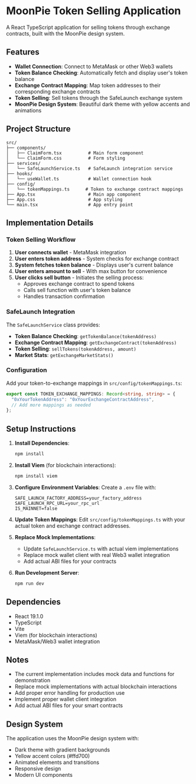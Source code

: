 # MoonPie Token Selling Application

A React TypeScript application for selling tokens through exchange contracts, built with the MoonPie design system.

## Features

- **Wallet Connection**: Connect to MetaMask or other Web3 wallets
- **Token Balance Checking**: Automatically fetch and display user's token balance
- **Exchange Contract Mapping**: Map token addresses to their corresponding exchange contracts
- **Token Selling**: Sell tokens through the SafeLaunch exchange system
- **MoonPie Design System**: Beautiful dark theme with yellow accents and animations

## Project Structure

```
src/
├── components/
│   ├── ClaimForm.tsx          # Main form component
│   └── ClaimForm.css          # Form styling
├── services/
│   └── SafeLaunchService.ts   # SafeLaunch integration service
├── hooks/
│   └── useWallet.ts           # Wallet connection hook
├── config/
│   └── tokenMappings.ts      # Token to exchange contract mappings
├── App.tsx                    # Main app component
├── App.css                    # App styling
└── main.tsx                   # App entry point
```

## Implementation Details

### Token Selling Workflow

1. **User connects wallet** - MetaMask integration
2. **User enters token address** - System checks for exchange contract
3. **System fetches token balance** - Displays user's current balance
4. **User enters amount to sell** - With max button for convenience
5. **User clicks sell button** - Initiates the selling process:
   - Approves exchange contract to spend tokens
   - Calls sell function with user's token balance
   - Handles transaction confirmation

### SafeLaunch Integration

The `SafeLaunchService` class provides:

- **Token Balance Checking**: `getTokenBalance(tokenAddress)`
- **Exchange Contract Mapping**: `getExchangeContract(tokenAddress)`
- **Token Selling**: `sellTokens(tokenAddress, amount)`
- **Market Stats**: `getExchangeMarketStats()`

### Configuration

Add your token-to-exchange mappings in `src/config/tokenMappings.ts`:

```typescript
export const TOKEN_EXCHANGE_MAPPINGS: Record<string, string> = {
  "0xYourTokenAddress": "0xYourExchangeContractAddress",
  // Add more mappings as needed
};
```

## Setup Instructions

1. **Install Dependencies**:
   ```bash
   npm install
   ```

2. **Install Viem** (for blockchain interactions):
   ```bash
   npm install viem
   ```

3. **Configure Environment Variables**:
   Create a `.env` file with:
   ```
   SAFE_LAUNCH_FACTORY_ADDRESS=your_factory_address
   SAFE_LAUNCH_RPC_URL=your_rpc_url
   IS_MAINNET=false
   ```

4. **Update Token Mappings**:
   Edit `src/config/tokenMappings.ts` with your actual token and exchange contract addresses.

5. **Replace Mock Implementations**:
   - Update `SafeLaunchService.ts` with actual viem implementations
   - Replace mock wallet client with real Web3 wallet integration
   - Add actual ABI files for your contracts

6. **Run Development Server**:
   ```bash
   npm run dev
   ```

## Dependencies

- React 19.1.0
- TypeScript
- Vite
- Viem (for blockchain interactions)
- MetaMask/Web3 wallet integration

## Notes

- The current implementation includes mock data and functions for demonstration
- Replace mock implementations with actual blockchain interactions
- Add proper error handling for production use
- Implement proper wallet client integration
- Add actual ABI files for your smart contracts

## Design System

The application uses the MoonPie design system with:
- Dark theme with gradient backgrounds
- Yellow accent colors (#ffd700)
- Animated elements and transitions
- Responsive design
- Modern UI components